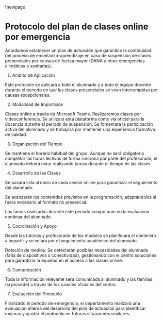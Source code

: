 \newpage

# Protocolo del plan de clases online por emergencia

Acordamos establecer un plan de actuación que garantice la continuidad del proceso de enseñanza-aprendizaje en caso de suspensión de clases presenciales por causas de fuerza mayor (DANA u otras emergencias climáticas o sanitarias).

1. Ámbito de Aplicación

Este protocolo se aplicará a todo el alumnado y a todo el equipo docente durante el periodo en que las clases presenciales se vean interrumpidas por causas excepcionales.

2. Modalidad de Impartición

Clases online a través de Microsoft Teams. Realizaremos clases por videoconferencia.
Se utilizará esta plataforma como vía oficial para la docencia durante el periodo de suspensión. Se fomentará la participación activa del alumnado y se trabajará por mantener una experiencia formativa de calidad.

3. Organización del Tiempo

Se mantiene el horario habitual del grupo.
Aunque no será obligatorio completar las horas lectivas de forma síncrona por parte del profesorado, el alumnado deberá estar realizando tareas durante el tiempo de las clases.


4. Desarrollo de las Clases

Se pasará lista al inicio de cada sesión online para garantizar el seguimiento del alumnado.

Se avanzarán los contenidos previstos en la programación, adaptándolos si fuera necesario al formato no presencial.

Las tareas realizadas durante este periodo computarán en la evaluación continua del alumnado.

5. Coordinación y Apoyo

Desde las tutorías y profesorado de los módulos se planificará el contenido a impartir y se velará por el seguimiento académico del alumnado.

Dotación de medios: Se detectarán posibles necesidades del alumnado (falta de dispositivos o conectividad), gestionando con el centro soluciones para garantizar la equidad en el acceso a las clases online.

6. Comunicación

Toda la información relevante será comunicada al alumnado y las familias (si procede) a través de los canales oficiales del centro.


7. Evaluación del Protocolo

Finalizado el periodo de emergencia, el departamento realizará una evaluación interna del desarrollo del plan de actuación para identificar mejoras y ajustar el protocolo en futuras situaciones similares.
